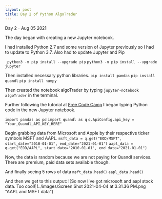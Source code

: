 ```yaml
---
layout: post
title: Day 2 of Python AlgoTrader
---
```


Day 2 - Aug 05 2021 

The day began with creating a new Jupyter notebook. 

I had installed Python 2.7 and some version of Jupyter previously so I had to update to Python 3.7. Also had to update Jupyter and Pip 

` python3 -m pip install --upgrade pip`
`python3 -m pip install --upgrade jupyter`

Then installed necessary python libraries.
`pip install pandas`
`pip install quandl`
`pip install numpy`


Then created the notebook algoTrader by typing `jupyter-notebook algoTrader` in the terminal.

Further following the tutorial at [Free Code Camp](https://www.freecodecamp.org/news/algorithmic-trading-in-python/) I began typing Python code in
the new Jupyter notebook.

`import pandas as pd`
`import quandl as q`
`q.ApiConfig.api_key = "Your_Quandl_API_KEY_HERE" `


Begin grabbing data from Microsoft and Apple by their respective ticker symbols MSFT and AAPL.
`msft_data = q.get("EOD/MSFT", start_date="2010-01-01", end_date="2021-01-01")`
`aapl_data = q.get("EOD/AAPL", start_date="2010-01-01", end_date="2021-01-01")`

Now, the data is random because we are not paying for Quandl services. There are premium, paid data sets available though. 

And finally seeing 5 rows of data
`msft_data.head()`
`aapl_data.head()`

And then we get to this output: 
![So now I've got microsoft and aapl stock data. Too cool!](../images/Screen Shot 2021-04-04 at 3.31.36 PM.png "AAPL and MSFT data")
